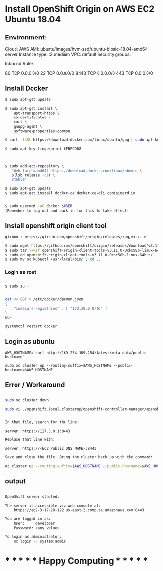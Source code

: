 # Install OpenShift Origin on AWS EC2 Ubuntu 18.04

## Environment:

Cloud: AWS
AMI: ubuntu/images/hvm-ssd/ubuntu-bionic-18.04-amd64-server
Instance type: t2.medium
VPC: default
Security groups :

Inbound Rules

80	TCP	0.0.0.0/0
22	TCP	0.0.0.0/0
8443 TCP	0.0.0.0/0
443	TCP	0.0.0.0/0

## Install Docker

```bash
$ sudo apt-get update

$ sudo apt-get install \
    apt-transport-https \
    ca-certificates \
    curl \
    gnupg-agent \
    software-properties-common

$ curl -fsSL https://download.docker.com/linux/ubuntu/gpg | sudo apt-key add -

$ sudo apt-key fingerprint 0EBFCD88



$ sudo add-apt-repository \
   "deb [arch=amd64] https://download.docker.com/linux/ubuntu \
   $(lsb_release -cs) \
   stable"

$ sudo apt-get update
$ sudo apt-get install docker-ce docker-ce-cli containerd.io


$ sudo usermod -aG docker $USER
(Remember to log out and back in for this to take effect!)

```

## Install openshift origin client tool

```bash
github : https://github.com/openshift/origin/releases/tag/v3.11.0

$ sudo wget https://github.com/openshift/origin/releases/download/v3.11.0/openshift-origin-client-tools-v3.11.0-0cbc58b-linux-64bit.tar.gz
$ sudo tar -xvzf openshift-origin-client-tools-v3.11.0-0cbc58b-linux-64bit.tar.gz
$ sudo cd openshift-origin-client-tools-v3.11.0-0cbc58b-linux-64bit/
$ sudo mv oc kubectl /usr/local/bin/ ; cd ..

```
### Login as root

```bash

$ sudo su -


cat << EOF > /etc/docker/daemon.json
{
    "insecure-registries" : [ "172.30.0.0/16" ]
}
EOF

systemctl restart docker

```
## Login as ubuntu

```
AWS_HOSTNAME=`curl http://169.254.169.254/latest/meta-data/public-hostname`

sudo oc cluster up --routing-suffix=$AWS_HOSTNAME --public-hostname=$AWS_HOSTNAME

```

## Error / Workaround

```bash

sudo oc cluster down

sudo vi ./openshift.local.clusterup/openshift-controller-manager/openshift-master.kubeconfig


In that file, search for the line:

server: https://127.0.0.1:8443

Replace that line with:

server: https://<EC2 Public DNS NAME>:8443

Save and close the file. Bring the cluster back up with the command:

oc cluster up --routing-suffix=$AWS_HOSTNAME --public-hostname=$AWS_HOSTNAME

```

## output

```bash

OpenShift server started.

The server is accessible via web console at:
    https://ec2-3-17-28-122.us-east-2.compute.amazonaws.com:8443

You are logged in as:
    User:     developer
    Password: <any value>

To login as administrator:
    oc login -u system:admin

```

 # * * * * *  Happy Computing  * * * * *

 
